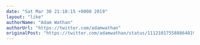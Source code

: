 ```yaml
---
date: "Sat Mar 30 21:18:15 +0000 2019"
layout: "like"
authorName: "Adam Wathan"
authorUrl: "https://twitter.com/adamwathan"
originalPost: "https://twitter.com/adamwathan/status/1112101755888648192"
---
```

